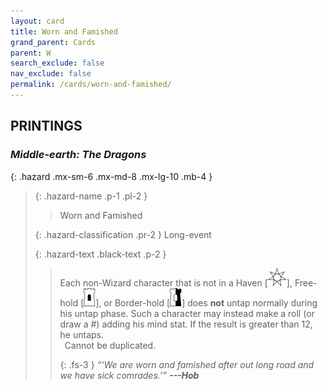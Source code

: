 ```yaml
---
layout: card
title: Worn and Famished
grand_parent: Cards
parent: W
search_exclude: false
nav_exclude: false
permalink: /cards/worn-and-famished/
---
```


## PRINTINGS


### _Middle-earth: The Dragons_

{: .hazard .mx-sm-6 .mx-md-8 .mx-lg-10 .mb-4 }
> {: .hazard-name .p-1 .pl-2 }
> > <div class="hazard-mp"></div>
> > <div class="card-name">Worn and Famished</div>
>
> {: .hazard-classification .pr-2 }
> Long-event
>
> {: .hazard-text .black-text .p-2 }
> > Each non-Wizard character that is not in a Haven \[![](/assets/images/free-haven.svg)], Free-hold \[![](/assets/images/free-hold.svg)], or Border-hold \[![](/assets/images/border-hold.svg)] does **not** untap normally during his untap phase. Such a character may instead make a roll (or draw a #) adding his mind stat. If the result is greater than 12, he untaps. <br>&ensp;Cannot be duplicated. 
> > 
> > {: .fs-3 } 
> > _“‘We are worn and famished after out long road and we have sick comrades.’”_ ***---&#65279;Hob*** 
>
